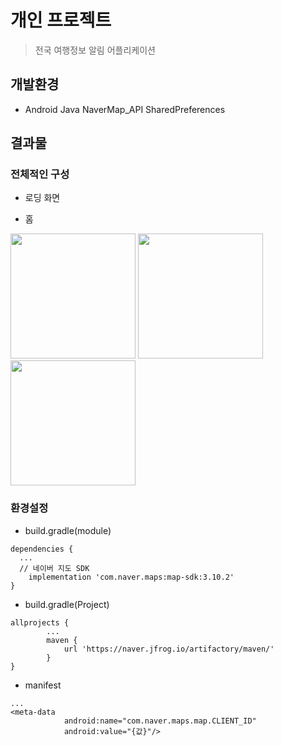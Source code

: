 개인 프로젝트
==============================
>전국 여행정보 알림 어플리케이션

개발환경
-----------------
* Android Java NaverMap_API SharedPreferences

결과물
-----------------
### 전체적인 구성
- 로딩 화면

- 홈
<div>
  <img width="200" src="https://user-images.githubusercontent.com/43267195/83619354-b6f77600-a5c6-11ea-803c-3da4a4f00247.jpg">
  <img width="200" src="https://user-images.githubusercontent.com/43267195/83619716-3be28f80-a5c7-11ea-8b53-c97140970015.jpg">
  <img width="200" src="https://user-images.githubusercontent.com/43267195/83619751-47ce5180-a5c7-11ea-9978-aafee1f1607d.jpg">
</div>
  
### 환경설정
- build.gradle(module)
```
dependencies {
  ...
  // 네이버 지도 SDK
    implementation 'com.naver.maps:map-sdk:3.10.2'
}
```
- build.gradle(Project)
```
allprojects {
        ...
        maven {
            url 'https://naver.jfrog.io/artifactory/maven/'
        }
}
```
- manifest
```
...
<meta-data
            android:name="com.naver.maps.map.CLIENT_ID"
            android:value="{값}"/>
```
